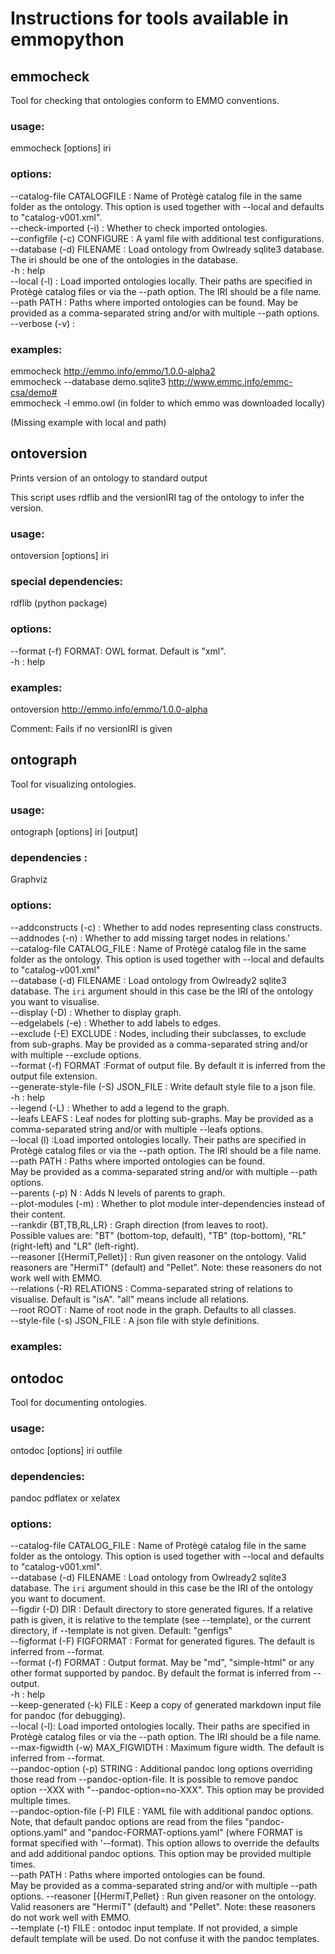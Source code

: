 # Instructions for tools available in emmopython #

## emmocheck ##
Tool for checking that ontologies conform to EMMO conventions.

### usage: ###
emmocheck [options] iri

### options: ###
--catalog-file CATALOGFILE : Name of Protègè catalog file in the same 
folder as the ontology. This option is used together with --local and 
defaults to "catalog-v001.xml".  
--check-imported (-i) :     Whether to check imported ontologies.  
--configfile (-c) CONFIGURE : A yaml file with additional test configurations.  
--database (-d) FILENAME : Load ontology from Owlready sqlite3 database. The iri should be one of the ontologies in the database.  
-h : help  
--local (-l) : Load imported ontologies locally.  Their paths are specified
in Protègè catalog files or via the --path option. The IRI should be a 
file name.  
--path PATH : Paths where imported ontologies can be found.  May be provided
as a comma-separated string and/or with multiple --path options.  
--verbose (-v) :  

### examples: 
emmocheck http://emmo.info/emmo/1.0.0-alpha2  
emmocheck --database demo.sqlite3 http://www.emmc.info/emmc-csa/demo#  
emmocheck -l emmo.owl (in folder to which emmo was downloaded locally)  

(Missing example with local and path)  

## ontoversion ##
Prints version of an ontology to standard output

This script uses rdflib and the versionIRI tag of the ontology to infer
the version.

### usage: ###
ontoversion [options] iri

### special dependencies: ###
rdflib (python package)

### options: ###
--format (-f) FORMAT: OWL format.  Default is "xml".  
-h :  help

### examples: ###
ontoversion http://emmo.info/emmo/1.0.0-alpha

Comment: Fails if no versionIRI is given

## ontograph ##
Tool for visualizing ontologies.

### usage: ###
ontograph [options] iri [output]

### dependencies : ###
Graphviz

### options: ###
--addconstructs (-c) : Whether to add nodes representing class constructs.  
--addnodes (-n) : Whether to add missing target nodes in relations.'  
--catalog-file CATALOG_FILE : Name of Protègè catalog file in the same 
folder as the ontology.  This option is used together with --local and 
defaults to "catalog-v001.xml"  
--database (-d) FILENAME : Load ontology from Owlready2 sqlite3 database.
The `iri` argument should in this case be the IRI of the ontology 
you want to visualise.  
--display (-D) : Whether to display graph.  
--edgelabels (-e) : Whether to add labels to edges.  
--exclude (-E) EXCLUDE : Nodes, including their subclasses, 
to exclude from sub-graphs. May be provided as a comma-separated 
string and/or with multiple --exclude options.  
--format (-f) FORMAT :Format of output file.  By default it is inferred 
from the output file extension.  
--generate-style-file (-S) JSON_FILE : Write default style file 
to a json file.  
-h : help  
--legend (-L) : Whether to add a legend to the graph.  
--leafs LEAFS : Leaf nodes for plotting sub-graphs.  May be provided as 
a comma-separated string and/or with multiple --leafs options.  
--local (l) :Load imported ontologies locally.  Their paths are specified
in Protègè catalog files or via the --path option.  The IRI should
be a file name.  
--path PATH : Paths where imported ontologies can be found.  
May be provided as a comma-separated string and/or with 
multiple --path options.  
--parents (-p) N : Adds N levels of parents to graph.  
--plot-modules (-m) : Whether to plot module inter-dependencies 
instead of their content.  
--rankdir {BT,TB,RL,LR} : Graph direction (from leaves to root).  
Possible values are: "BT" (bottom-top, default), "TB" (top-bottom), 
"RL" (right-left) and "LR" (left-right).  
--reasoner [{HermiT,Pellet}] : Run given reasoner on the ontology.
Valid reasoners are "HermiT" (default) and "Pellet".
Note: these reasoners do not work well with EMMO.  
--relations (-R) RELATIONS : Comma-separated string of relations 
to visualise.  Default is "isA".  "all" means include all relations.  
--root ROOT : Name of root node in the graph.  Defaults to all classes.  
--style-file (-s) JSON_FILE : A json file with style definitions.  

### examples: ###



## ontodoc ##
Tool for documenting ontologies.
### usage: ###
ontodoc [options] iri outfile

### dependencies: ###
pandoc
pdflatex or xelatex

### options: ###
--catalog-file CATALOG_FILE : Name of Protègè catalog file in the same folder as the 
ontology.  This option is used together with --local and defaults to "catalog-v001.xml".  
--database (-d) FILENAME :  Load ontology from Owlready2 sqlite3 database. 
The `iri` argument should in this case be the IRI of the ontology you want to document.  
--figdir (-D) DIR :  Default directory to store generated figures.  If a relative 
path is given, it is relative to the template (see --template), or 
the current directory, if --template is not given. Default: "genfigs"  
--figformat (-F) FIGFORMAT : Format for generated figures.  The default is inferred from 
--format.  
--format (-f) FORMAT : Output format.  May be "md", "simple-html" or any other format 
supported by pandoc.  By default the format is inferred from --output.  
-h : help  
--keep-generated (-k) FILE : Keep a copy of generated markdown input file for pandoc (for debugging).  
--local (-l):  Load imported ontologies locally.  Their paths are specified
in Protègè catalog files or via the --path option.  The IRI should 
be a file name. 
--max-figwidth (-w) MAX_FIGWIDTH : Maximum figure width.  The default is inferred from --format.  
--pandoc-option (-p) STRING : Additional pandoc long options overriding those read from --pandoc-option-file.
It is possible to remove pandoc option --XXX with "--pandoc-option=no-XXX". This option may be provided 
multiple times.   
--pandoc-option-file (-P) FILE :  YAML file with additional pandoc options.  Note, that default 
pandoc options are read from the files "pandoc-options.yaml" and "pandoc-FORMAT-options.yaml" 
(where FORMAT is format specified with '--format).
This option allows to override the defaults and add additional pandoc options.
This option may be provided multiple times.  
--path PATH : Paths where imported ontologies can be found.  
May be provided as a comma-separated string and/or with 
multiple --path options. 
--reasoner [{HermiT,Pellet} :  Run given reasoner on the ontology.
Valid reasoners are "HermiT" (default) and "Pellet".
Note: these reasoners do not work well with EMMO.  
--template (-t) FILE : ontodoc input template.  If not provided, a simple default 
template will be used.  Do not confuse it with the pandoc templates.
